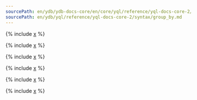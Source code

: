 ```yaml
---
sourcePath: en/ydb/ydb-docs-core/en/core/yql/reference/yql-docs-core-2/syntax/group_by.md
sourcePath: en/ydb/yql/reference/yql-docs-core-2/syntax/group_by.md
---
```


{% include [x](_includes/group_by/general.md) %}

{% include [x](_includes/group_by/session_window.md) %}


  {% include [x](_includes/group_by/rollup_cube_sets.md) %}

{% include [x](_includes/group_by/distinct.md) %}

{% include [x](_includes/group_by/compact.md) %}

{% include [x](_includes/group_by/having.md) %}


